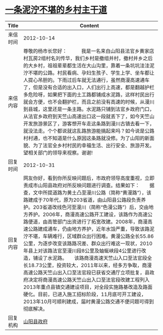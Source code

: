 # <a href="http://www.shangluo.gov.cn/zmhd/ldxxxx.jsp?urltype=leadermail.LeaderMailContentUrl&wbtreeid=1112&leadermailid=1434">一条泥泞不堪的乡村主干道</a>
| Title |                                                                                                                                                                                                                                                        Content                                                                                                                                                                                                                                                         |
|:-----:|------------------------------------------------------------------------------------------------------------------------------------------------------------------------------------------------------------------------------------------------------------------------------------------------------------------------------------------------------------------------------------------------------------------------------------------------------------------------------------------------------------------------|
| 来信时间  | 2012-10-14                                                                                                                                                                                                                                                                                                                                                                                                                                                                                                             |
| 来信内容  | 尊敬的杨市长您好：           我是一名来自山阳县法官乡黄家店村瓦房2组村名刘传华，我们乡村是撤组并村，撤村并乡之后的大乡村，祖祖辈辈都生活在大山沟里，靠着一条坑坑洼洼泥泞不堪的公路。村民看病、孕妇生孩子、学生上学、坐车都让人提心吊胆的。下雨过后车就无法通行，虽然商漫高速通车了，但是没有合适的出入口，人们出行上高速，都是翻越护栏多危险呀，如果把下面的土工路都铺成水泥路，这样村民出行就会方便，也不会翻护栏，而且之前没有高速的时候，从漫川到县城，这里还是一条主路。水泥路只铺到法官乡政府门口，从法官乡政府到天竺山高速出口这一段就丢下了，如今天竺山开发旅游景区了，游客想开车走这条路到漫川古镇去看一下，就没法走。个个都说就这乱路旅游能搞起来吗？如今说是公路村村通，也不知道是什么原因这条路就没修。为了山阳的新面貌、为了法官全乡村村民的幸福生活、出行安全、旅游开发。望相关部门的领导来视察。谢谢!                                                                                                       |
| 回复时间  | 2012-10-31                                                                                                                                                                                                                                                                                                                                                                                                                                                                                                             |
| 回复内容  | 网友你好，看到你所反映问题后，市政府领导高度重视，立即责成市山阳县政府对所反映问题进行调查。结果如下：　　据查，文中所提道路为黄土凸至漫川公路（简称“黄漫路”），该路建成于70年代，原为203省道，由山阳县公路段负责养护。203省道改线色河至漫川（简称“色漫公路”）后，交由地方养护。2006年，商漫高速公路开工建设，该路作为高速公路便道，由高管部门出资进行了拓宽改建。2008年，商漫高速公路建成通车，仍由地方养护，近年水毁严重，导致该路泥泞不堪，车辆难行，区域群众出行困难。黄漫公路全长55.86公里，为逐步改变该路路况差、群众出行难这一现状，2010年县上对该路法官至漫川段8公里及蚰蜒峡段4公里进行改造，铺设了水泥路。　　该路商漫高速天竺山入口至法官段全长18.73公里，投资较大，2011年以来，经多方争取，商漫高速公路天竺山出入口至法官段已获省交通厅立项批复，县政府决定将商漫高速公路天竺山出入口至法官段改建工程列入2013年重点县镇交通建设项目，对全段实施路基改造及路面硬化。目前，已进入施工招标阶段，11月底可开工建设，2013年10月可顺利建成，届时黄漫公路交通不便问题可得到彻底解决。 |
| 回复机构  | <a href="../../categories/agencies/山阳县政府.md">山阳县政府</a>                                                                                                                                                                                                                                                                                                                                                                                                                                                                 |